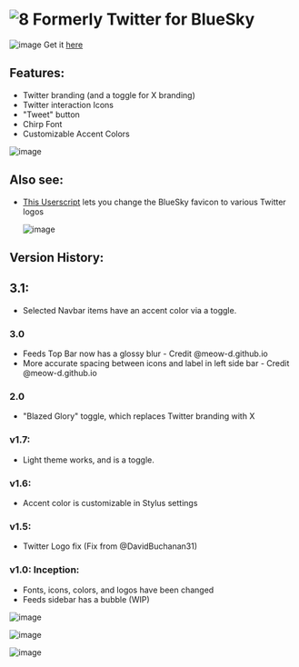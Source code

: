 # ![8](https://files.catbox.moe/zftpyz.ico) Formerly Twitter for BlueSky 
![image](https://github.com/user-attachments/assets/75d50b41-359e-4bff-85c8-9c3076614cd8)
Get it [here](https://userstyles.world/style/19107/original-formerly-twitter-x-for-bluesky)

## Features:
- Twitter branding (and a toggle for X branding)
- Twitter interaction Icons
- "Tweet" button
- Chirp Font
- Customizable Accent Colors

![image](https://github.com/user-attachments/assets/e25551b0-85e7-4295-bfaa-a0e0217081c2)

 ## Also see:
 - [This Userscript](https://github.com/SlippingGitty/Formerly-Twitter-for-BlueSky/raw/refs/heads/main/TwitterIconsForBsky.user.js) lets you change the BlueSky favicon to various Twitter logos
   
   ![image](https://github.com/user-attachments/assets/1f38140e-793d-41c4-918c-3df17cb25e71)


## Version History:

## 3.1:
- Selected Navbar items have an accent color via a toggle.
### 3.0
- Feeds Top Bar now has a glossy blur - Credit @meow-d.github.io
- More accurate spacing between icons and label in left side bar - Credit @meow-d.github.io
### 2.0
- "Blazed Glory" toggle, which replaces Twitter branding with X
### v1.7:
- Light theme works, and is a toggle.
### v1.6:
- Accent color is customizable in Stylus settings
### v1.5:
- Twitter Logo fix (Fix from @DavidBuchanan31)
### v1.0: Inception:
- Fonts, icons, colors, and logos have been changed
- Feeds sidebar has a bubble (WIP)

![image](https://github.com/user-attachments/assets/fd8a5ebd-b6f9-4135-a019-b3fdda733ffe)

![image](https://github.com/user-attachments/assets/65c8d0aa-d441-45eb-b45c-5469bda17bff)

![image](https://github.com/user-attachments/assets/076f2547-a159-4e0b-a1a5-bf62325de88e)
